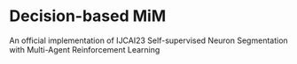 # Decision-based MiM
An official implementation of IJCAI23 Self-supervised Neuron Segmentation with Multi-Agent Reinforcement Learning
